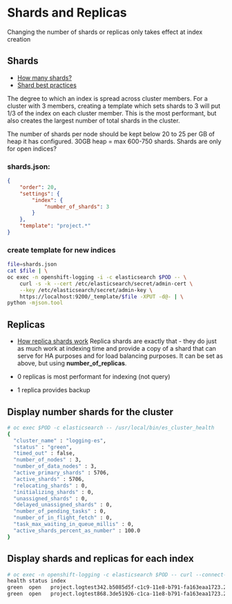 # Shards and Replicas
Changing the number of shards or replicas only takes effect at index creation
## Shards
* [How many shards?](https://www.elastic.co/blog/how-many-shards-should-i-have-in-my-elasticsearch-cluster)
* [Shard best practices](https://www.objectrocket.com/blog/elasticsearch/clustered-elasticsearch-indexing-shard-replica-best-practices/)

The degree to which an index is spread across cluster members.   For a cluster with 3 members, creating a template which sets shards to 3 will put 1/3 of the index on each cluster member.   This is the most performant, but also creates the largest number of total shards in the cluster.

The number of shards per node should be kept below 20 to 25 per GB of heap it has configured.  30GB heap = max 600-750 shards.   Shards are only for open indices?

### shards.json:
```json
{
    "order": 20,
    "settings": {
        "index": {
            "number_of_shards": 3
        }
    },
    "template": "project.*"
}
```
### create template for new indices
```sh
file=shards.json
cat $file | \
oc exec -n openshift-logging -i -c elasticsearch $POD -- \
    curl -s -k --cert /etc/elasticsearch/secret/admin-cert \
    --key /etc/elasticsearch/secret/admin-key \
    https://localhost:9200/_template/$file -XPUT -d@- | \
python -mjson.tool
```

## Replicas
* [How replica shards work](https://www.elastic.co/guide/en/elasticsearch/guide/current/replica-shards.html)
Replica shards are exactly that - they do just as much work at indexing time and provide a copy of a shard that can serve for HA purposes and for load balancing purposes.  It can be set as above, but using **number_of_replicas**.

* 0 replicas is most performant for indexing (not query)
* 1 replica provides backup

## Display number shards for the cluster
```sh
# oc exec $POD -c elasticsearch -- /usr/local/bin/es_cluster_health
{
  "cluster_name" : "logging-es",
  "status" : "green",
  "timed_out" : false,
  "number_of_nodes" : 3,
  "number_of_data_nodes" : 3,
  "active_primary_shards" : 5706,
  "active_shards" : 5706,
  "relocating_shards" : 0,
  "initializing_shards" : 0,
  "unassigned_shards" : 0,
  "delayed_unassigned_shards" : 0,
  "number_of_pending_tasks" : 0,
  "number_of_in_flight_fetch" : 0,
  "task_max_waiting_in_queue_millis" : 0,
  "active_shards_percent_as_number" : 100.0
}
```
## Display shards and replicas for each index
```sh
# oc exec -n openshift-logging -c elasticsearch $POD -- curl --connect-timeout 2 -s -k --cert /etc/elasticsearch/secret/admin-cert --key /etc/elasticsearch/secret/admin-key https://logging-es:9200/_cat/indices?v
health status index                                                              uuid                   pri rep docs.count docs.deleted store.size pri.store.size
green  open   project.logtest342.b5085d5f-c1c9-11e8-b791-fa163eaa1723.2018.09.27 PcJL0QxdTgKCjGp0uoetNg   3   0      50000            0    233.9mb        233.9mb
green  open   project.logtest868.3de51926-c1ca-11e8-b791-fa163eaa1723.2018.09.26 WRz5T-oUR26NzDL57tIylg   3   0      50000            0    232.6mb        232.6mb
```
